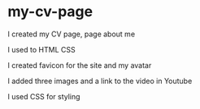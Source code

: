 # my-cv-page

I created my CV page, page about me

I used to HTML CSS

I created favicon for the site and my avatar

I added three images and a link to the video in Youtube

I used CSS for styling
